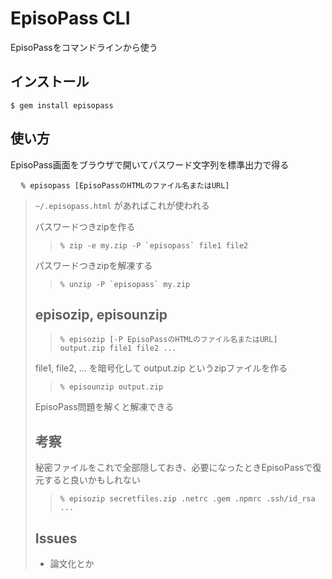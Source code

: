 <h1>EpisoPass CLI</h1>

EpisoPassをコマンドラインから使う

<h2>インストール</h2>

<code>$ gem install episopass</code>

<h2>使い方</h2>

EpisoPass画面をブラウザで開いてパスワード文字列を標準出力で得る

<div class="snippet-clipboard-content position-relative overflow-auto">
<pre>
  <code>% episopass [EpisoPassのHTMLのファイル名またはURL]</code>
</pre><blockquote>

<code>~/.episopass.html</code> があればこれが使われる


パスワードつきzipを作る

<blockquote>
  <code>% zip -e my.zip -P `episopass` file1 file2</code>
</blockquote>

パスワードつきzipを解凍する

<blockquote>
  <code>% unzip -P `episopass` my.zip</code>
</blockquote>

<h2>episozip, episounzip</h2>

<blockquote>
  <code>% episozip [-P EpisoPassのHTMLのファイル名またはURL] output.zip file1 file2 ...</code>
</blockquote>

file1, file2, ... を暗号化して output.zip というzipファイルを作る

<blockquote>
  <code>% episounzip output.zip</code>
</blockquote>

EpisoPass問題を解くと解凍できる

<h2>考察</h2>

秘密ファイルをこれで全部隠しておき、必要になったときEpisoPassで復元すると良いかもしれない

<blockquote>
  <code>% episozip secretfiles.zip .netrc .gem .npmrc .ssh/id_rsa ...</code>
</blockquote>

<h2>Issues</h2>

<ul>
  <li>論文化とか</li>
</ul>
